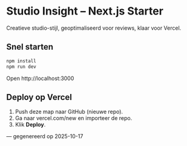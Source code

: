 # Studio Insight – Next.js Starter

Creatieve studio-stijl, geoptimaliseerd voor reviews, klaar voor Vercel.

## Snel starten
```bash
npm install
npm run dev
```
Open http://localhost:3000

## Deploy op Vercel
1. Push deze map naar GitHub (nieuwe repo).
2. Ga naar vercel.com/new en importeer de repo.
3. Klik **Deploy**.

— gegenereerd op 2025-10-17
